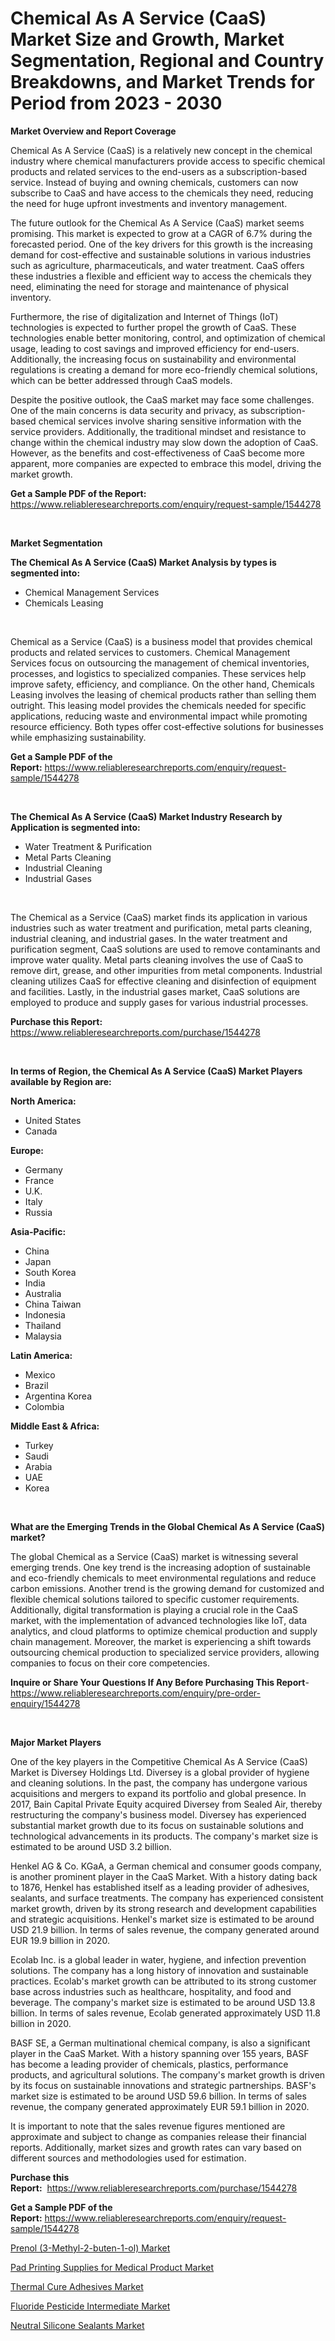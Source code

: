<p><h1>Chemical As A Service (CaaS) Market Size and Growth, Market Segmentation, Regional and Country Breakdowns, and Market Trends for Period from 2023 -  2030</h1></p><p><strong>Market Overview and Report Coverage</strong></p>
<p><p>Chemical As A Service (CaaS) is a relatively new concept in the chemical industry where chemical manufacturers provide access to specific chemical products and related services to the end-users as a subscription-based service. Instead of buying and owning chemicals, customers can now subscribe to CaaS and have access to the chemicals they need, reducing the need for huge upfront investments and inventory management.</p><p>The future outlook for the Chemical As A Service (CaaS) market seems promising. This market is expected to grow at a CAGR of 6.7% during the forecasted period. One of the key drivers for this growth is the increasing demand for cost-effective and sustainable solutions in various industries such as agriculture, pharmaceuticals, and water treatment. CaaS offers these industries a flexible and efficient way to access the chemicals they need, eliminating the need for storage and maintenance of physical inventory.</p><p>Furthermore, the rise of digitalization and Internet of Things (IoT) technologies is expected to further propel the growth of CaaS. These technologies enable better monitoring, control, and optimization of chemical usage, leading to cost savings and improved efficiency for end-users. Additionally, the increasing focus on sustainability and environmental regulations is creating a demand for more eco-friendly chemical solutions, which can be better addressed through CaaS models.</p><p>Despite the positive outlook, the CaaS market may face some challenges. One of the main concerns is data security and privacy, as subscription-based chemical services involve sharing sensitive information with the service providers. Additionally, the traditional mindset and resistance to change within the chemical industry may slow down the adoption of CaaS. However, as the benefits and cost-effectiveness of CaaS become more apparent, more companies are expected to embrace this model, driving the market growth.</p></p>
<p><strong>Get a Sample PDF of the Report:</strong> <a href="https://www.reliableresearchreports.com/enquiry/request-sample/1544278">https://www.reliableresearchreports.com/enquiry/request-sample/1544278</a></p>
<p>&nbsp;</p>
<p><strong>Market Segmentation</strong></p>
<p><strong>The Chemical As A Service (CaaS) Market Analysis by types is segmented into:</strong></p>
<p><ul><li>Chemical Management Services</li><li>Chemicals Leasing</li></ul></p>
<p>&nbsp;</p>
<p><p>Chemical as a Service (CaaS) is a business model that provides chemical products and related services to customers. Chemical Management Services focus on outsourcing the management of chemical inventories, processes, and logistics to specialized companies. These services help improve safety, efficiency, and compliance. On the other hand, Chemicals Leasing involves the leasing of chemical products rather than selling them outright. This leasing model provides the chemicals needed for specific applications, reducing waste and environmental impact while promoting resource efficiency. Both types offer cost-effective solutions for businesses while emphasizing sustainability.</p></p>
<p><strong>Get a Sample PDF of the Report:</strong>&nbsp;<a href="https://www.reliableresearchreports.com/enquiry/request-sample/1544278">https://www.reliableresearchreports.com/enquiry/request-sample/1544278</a></p>
<p>&nbsp;</p>
<p><strong>The Chemical As A Service (CaaS) Market Industry Research by Application is segmented into:</strong></p>
<p><ul><li>Water Treatment & Purification</li><li>Metal Parts Cleaning</li><li>Industrial Cleaning</li><li>Industrial Gases</li></ul></p>
<p>&nbsp;</p>
<p><p>The Chemical as a Service (CaaS) market finds its application in various industries such as water treatment and purification, metal parts cleaning, industrial cleaning, and industrial gases. In the water treatment and purification segment, CaaS solutions are used to remove contaminants and improve water quality. Metal parts cleaning involves the use of CaaS to remove dirt, grease, and other impurities from metal components. Industrial cleaning utilizes CaaS for effective cleaning and disinfection of equipment and facilities. Lastly, in the industrial gases market, CaaS solutions are employed to produce and supply gases for various industrial processes.</p></p>
<p><strong>Purchase this Report:</strong>&nbsp; <a href="https://www.reliableresearchreports.com/purchase/1544278">https://www.reliableresearchreports.com/purchase/1544278</a></p>
<p>&nbsp;</p>
<p><strong>In terms of Region, the Chemical As A Service (CaaS) Market Players available by Region are:</strong></p>
<p>
    <p> <strong> North America: </strong>
        <ul>
            <li>United States</li>
            <li>Canada</li>
        </ul>
        </p> 
    <p> <strong> Europe: </strong>
        <ul>
            <li>Germany</li>
            <li>France</li>
            <li>U.K.</li>
            <li>Italy</li>
            <li>Russia</li>
        </ul>
        </p> 
    <p> <strong> Asia-Pacific: </strong>
        <ul>
            <li>China</li>
            <li>Japan</li>
            <li>South Korea</li>
            <li>India</li>
            <li>Australia</li>
            <li>China Taiwan</li>
            <li>Indonesia</li>
            <li>Thailand</li>
            <li>Malaysia</li>
        </ul>
        </p> 
    <p> <strong> Latin America: </strong>
        <ul>
            <li>Mexico</li>
            <li>Brazil</li>
            <li>Argentina Korea</li>
            <li>Colombia</li>
        </ul>
        </p> 
    <p> <strong> Middle East & Africa: </strong>
        <ul>
            <li>Turkey</li>
            <li>Saudi</li>
            <li>Arabia</li>
            <li>UAE</li>
            <li>Korea</li>
        </ul>
    </p>
    </p>
<p>&nbsp;</p>
<p><strong>What are the Emerging Trends in the Global Chemical As A Service (CaaS) market?</strong></p>
<p><p>The global Chemical as a Service (CaaS) market is witnessing several emerging trends. One key trend is the increasing adoption of sustainable and eco-friendly chemicals to meet environmental regulations and reduce carbon emissions. Another trend is the growing demand for customized and flexible chemical solutions tailored to specific customer requirements. Additionally, digital transformation is playing a crucial role in the CaaS market, with the implementation of advanced technologies like IoT, data analytics, and cloud platforms to optimize chemical production and supply chain management. Moreover, the market is experiencing a shift towards outsourcing chemical production to specialized service providers, allowing companies to focus on their core competencies.</p></p>
<p><strong>Inquire or Share Your Questions If Any Before Purchasing This Report</strong>- <a href="https://www.reliableresearchreports.com/enquiry/pre-order-enquiry/1544278">https://www.reliableresearchreports.com/enquiry/pre-order-enquiry/1544278</a></p>
<p>&nbsp;</p>
<p><strong>Major Market Players</strong></p>
<p><p>One of the key players in the Competitive Chemical As A Service (CaaS) Market is Diversey Holdings Ltd. Diversey is a global provider of hygiene and cleaning solutions. In the past, the company has undergone various acquisitions and mergers to expand its portfolio and global presence. In 2017, Bain Capital Private Equity acquired Diversey from Sealed Air, thereby restructuring the company's business model. Diversey has experienced substantial market growth due to its focus on sustainable solutions and technological advancements in its products. The company's market size is estimated to be around USD 3.2 billion.</p><p>Henkel AG & Co. KGaA, a German chemical and consumer goods company, is another prominent player in the CaaS Market. With a history dating back to 1876, Henkel has established itself as a leading provider of adhesives, sealants, and surface treatments. The company has experienced consistent market growth, driven by its strong research and development capabilities and strategic acquisitions. Henkel's market size is estimated to be around USD 21.9 billion. In terms of sales revenue, the company generated around EUR 19.9 billion in 2020.</p><p>Ecolab Inc. is a global leader in water, hygiene, and infection prevention solutions. The company has a long history of innovation and sustainable practices. Ecolab's market growth can be attributed to its strong customer base across industries such as healthcare, hospitality, and food and beverage. The company's market size is estimated to be around USD 13.8 billion. In terms of sales revenue, Ecolab generated approximately USD 11.8 billion in 2020.</p><p>BASF SE, a German multinational chemical company, is also a significant player in the CaaS Market. With a history spanning over 155 years, BASF has become a leading provider of chemicals, plastics, performance products, and agricultural solutions. The company's market growth is driven by its focus on sustainable innovations and strategic partnerships. BASF's market size is estimated to be around USD 59.6 billion. In terms of sales revenue, the company generated approximately EUR 59.1 billion in 2020.</p><p>It is important to note that the sales revenue figures mentioned are approximate and subject to change as companies release their financial reports. Additionally, market sizes and growth rates can vary based on different sources and methodologies used for estimation.</p></p>
<p><strong>Purchase this Report:</strong>&nbsp;&nbsp;<a href="https://www.reliableresearchreports.com/purchase/1544278">https://www.reliableresearchreports.com/purchase/1544278</a></p>
<p></p>
<p><strong>Get a Sample PDF of the Report:</strong>&nbsp;<a href="https://www.reliableresearchreports.com/enquiry/request-sample/1544278">https://www.reliableresearchreports.com/enquiry/request-sample/1544278</a></p>
<p><p><a href="https://github.com/kipkeeva/Market-Research-Report-List-1/blob/main/prenol-3-methyl-2-buten-1-ol-market.md">Prenol (3-Methyl-2-buten-1-ol) Market</a></p><p><a href="https://github.com/kuntayevaz/Market-Research-Report-List-1/blob/main/pad-printing-supplies-for-medical-product-market.md">Pad Printing Supplies for Medical Product Market</a></p><p><a href="https://github.com/Krish2023na/Market-Research-Report-List-1/blob/main/thermal-cure-adhesives-market.md">Thermal Cure Adhesives Market</a></p><p><a href="https://github.com/provorikovar/Market-Research-Report-List-1/blob/main/fluoride-pesticide-intermediate-market.md">Fluoride Pesticide Intermediate Market</a></p><p><a href="https://github.com/zebdakicsin/Market-Research-Report-List-1/blob/main/neutral-silicone-sealants-market.md">Neutral Silicone Sealants Market</a></p></p>